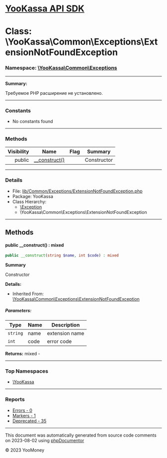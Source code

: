 # [YooKassa API SDK](../home.md)

# Class: \YooKassa\Common\Exceptions\ExtensionNotFoundException
### Namespace: [\YooKassa\Common\Exceptions](../namespaces/yookassa-common-exceptions.md)
---
**Summary:**

Требуемое PHP расширение не установлено.


---
### Constants
* No constants found

---
### Methods
| Visibility | Name | Flag | Summary |
| ----------:| ---- | ---- | ------- |
| public | [__construct()](YooKassa-Common-Exceptions-ExtensionNotFoundException.md#method___construct) |  | Constructor |

---
### Details
* File: [lib/Common/Exceptions/ExtensionNotFoundException.php](../../lib/Common/Exceptions/ExtensionNotFoundException.php)
* Package: YooKassa
* Class Hierarchy: 
  * [\Exception](\Exception)
  * \YooKassa\Common\Exceptions\ExtensionNotFoundException

---
## Methods
<a name="method___construct" class="anchor"></a>
#### public __construct() : mixed

```php
public __construct(string $name, int $code) : mixed
```

**Summary**

Constructor

**Details:**
* Inherited From: [\YooKassa\Common\Exceptions\ExtensionNotFoundException](YooKassa-Common-Exceptions-ExtensionNotFoundException.md)

##### Parameters:
| Type | Name | Description |
| ---- | ---- | ----------- |
| <code lang="php">string</code> | name  | extension name |
| <code lang="php">int</code> | code  | error code |

**Returns:** mixed - 



---

### Top Namespaces

* [\YooKassa](../namespaces/yookassa.md)

---

### Reports
* [Errors - 0](../reports/errors.md)
* [Markers - 1](../reports/markers.md)
* [Deprecated - 35](../reports/deprecated.md)

---

This document was automatically generated from source code comments on 2023-08-02 using [phpDocumentor](http://www.phpdoc.org/)

&copy; 2023 YooMoney